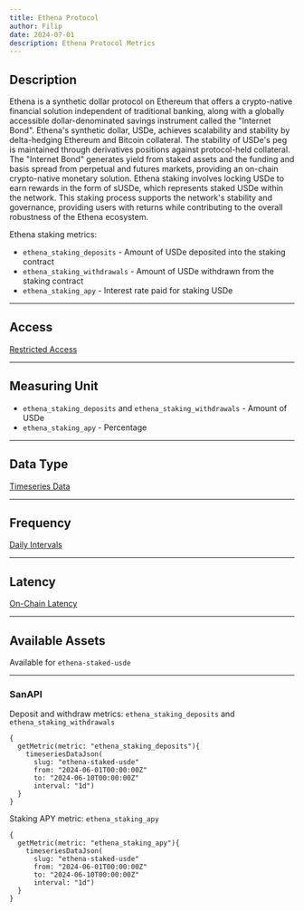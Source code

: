 ```yaml
---
title: Ethena Protocol
author: Filip
date: 2024-07-01
description: Ethena Protocol Metrics
---
```


## Description
Ethena is a synthetic dollar protocol on Ethereum that offers a crypto-native financial solution 
independent of traditional banking, along with a globally accessible dollar-denominated savings 
instrument called the "Internet Bond". Ethena's synthetic dollar, USDe, achieves scalability and 
stability by delta-hedging Ethereum and Bitcoin collateral. The stability of USDe's peg is 
maintained through derivatives positions against protocol-held collateral. The "Internet Bond"
generates yield from staked assets and the funding and basis spread from perpetual and futures 
markets, providing an on-chain crypto-native monetary solution. Ethena staking involves locking 
USDe to earn rewards in the form of sUSDe, which represents staked USDe within the network. 
This staking process supports the network's stability and governance, providing users with returns 
while contributing to the overall robustness of the Ethena ecosystem.

Ethena staking metrics:
* `ethena_staking_deposits` - Amount of USDe deposited into the staking contract
* `ethena_staking_withdrawals` - Amount of USDe withdrawn from the staking contract
* `ethena_staking_apy` - Interest rate paid for staking USDe

---

## Access

[Restricted Access](/metrics/details/access#restricted-access)

---

## Measuring Unit

* `ethena_staking_deposits` and `ethena_staking_withdrawals` - Amount of USDe
* `ethena_staking_apy` - Percentage

---

## Data Type

[Timeseries Data](/metrics/details/data-type#timeseries-data)

---

## Frequency

[Daily Intervals](/metrics/details/frequency#daily-frequency)

---

## Latency

[On-Chain Latency](/metrics/details/latency#on-chain-latency)

---

## Available Assets

Available for `ethena-staked-usde`

---

### SanAPI

Deposit and withdraw metrics: `ethena_staking_deposits` and `ethena_staking_withdrawals`

```graphql-explorer
{
  getMetric(metric: "ethena_staking_deposits"){
    timeseriesDataJson(
      slug: "ethena-staked-usde"
      from: "2024-06-01T00:00:00Z"
      to: "2024-06-10T00:00:00Z"
      interval: "1d")
  }
}
```

Staking APY metric: `ethena_staking_apy`

```graphql-explorer
{
  getMetric(metric: "ethena_staking_apy"){
    timeseriesDataJson(
      slug: "ethena-staked-usde"
      from: "2024-06-01T00:00:00Z"
      to: "2024-06-10T00:00:00Z"
      interval: "1d")
  }
}
```
